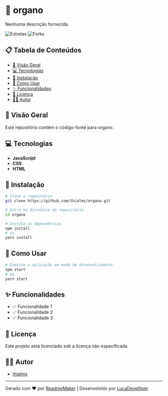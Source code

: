 # 🚀 organo

Nenhuma descrição fornecida.


![Estrelas](https://img.shields.io/github/stars/thialms/organo.svg)
![Forks](https://img.shields.io/github/forks/thialms/organo.svg)

## 📋 Tabela de Conteúdos

- [📖 Visão Geral](#-visão-geral)
- [💻 Tecnologias](#-tecnologias)
- [🚀 Instalação](#-instalação)
- [📝 Como Usar](#-como-usar)
- [✨ Funcionalidades](#-funcionalidades)
- [📄 Licença](#-licença)
- [👨‍💻 Autor](#-autor)

## 📖 Visão Geral

Este repositório contém o código-fonte para organo. 


## 💻 Tecnologias

- **JavaScript**
- **CSS**
- **HTML**

## 🚀 Instalação

```bash
# Clone o repositório
git clone https://github.com/thialms/organo.git

# Entre no diretório do repositório
cd organo

# Instale as dependências
npm install
# ou
yarn install
```

## 📝 Como Usar

```bash
# Execute a aplicação em modo de desenvolvimento
npm start
# ou
yarn start
```

## ✨ Funcionalidades

- ✅ Funcionalidade 1
- ✅ Funcionalidade 2
- ✅ Funcionalidade 3

## 📄 Licença

Este projeto está licenciado sob a licença não especificada.

## 👨‍💻 Autor

- [thialms](https://github.com/thialms)

---

Gerado com ❤️ por [ReadmeMaker](https://readmemaker.com) | Desenvolvido por [LucaDevel0per](https://github.com/LucaDevel0per)
